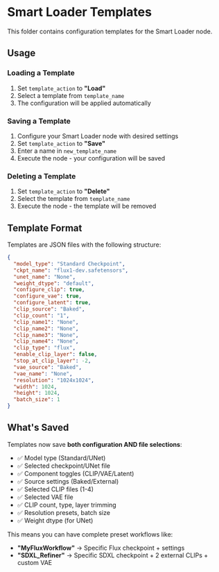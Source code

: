 # Smart Loader Templates

This folder contains configuration templates for the Smart Loader node.

## Usage

### Loading a Template
1. Set `template_action` to **"Load"**
2. Select a template from `template_name`
3. The configuration will be applied automatically

### Saving a Template
1. Configure your Smart Loader node with desired settings
2. Set `template_action` to **"Save"**
3. Enter a name in `new_template_name`
4. Execute the node - your configuration will be saved

### Deleting a Template
1. Set `template_action` to **"Delete"**
2. Select the template from `template_name`
3. Execute the node - the template will be removed

## Template Format

Templates are JSON files with the following structure:

```json
{
  "model_type": "Standard Checkpoint",
  "ckpt_name": "flux1-dev.safetensors",
  "unet_name": "None",
  "weight_dtype": "default",
  "configure_clip": true,
  "configure_vae": true,
  "configure_latent": true,
  "clip_source": "Baked",
  "clip_count": "1",
  "clip_name1": "None",
  "clip_name2": "None",
  "clip_name3": "None",
  "clip_name4": "None",
  "clip_type": "flux",
  "enable_clip_layer": false,
  "stop_at_clip_layer": -2,
  "vae_source": "Baked",
  "vae_name": "None",
  "resolution": "1024x1024",
  "width": 1024,
  "height": 1024,
  "batch_size": 1
}
```

## What's Saved

Templates now save **both configuration AND file selections**:
- ✅ Model type (Standard/UNet)
- ✅ Selected checkpoint/UNet file
- ✅ Component toggles (CLIP/VAE/Latent)
- ✅ Source settings (Baked/External)
- ✅ Selected CLIP files (1-4)
- ✅ Selected VAE file
- ✅ CLIP count, type, layer trimming
- ✅ Resolution presets, batch size
- ✅ Weight dtype (for UNet)

This means you can have complete preset workflows like:
- **"MyFluxWorkflow"** → Specific Flux checkpoint + settings
- **"SDXL_Refiner"** → Specific SDXL checkpoint + 2 external CLIPs + custom VAE

